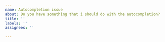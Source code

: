 ```yaml
---
name: Autocompletion issue
about: Do you have something that i should do with the autocompletion?
title: ''
labels: ''
assignees: ''

---
```



